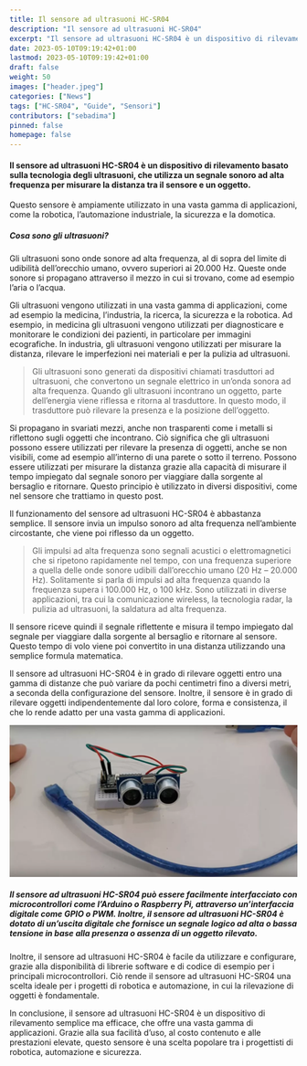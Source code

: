 ```yaml
---
title: Il sensore ad ultrasuoni HC-SR04
description: "Il sensore ad ultrasuoni HC-SR04"
excerpt: "Il sensore ad ultrasuoni HC-SR04 è un dispositivo di rilevamento basato sulla tecnologia degli ultrasuoni, che utilizza un segnale sonoro ad alta frequenza per misurare la distanza tra il sensore e un oggetto. Questo sensore è ampiamente utilizzato in una vasta gamma di applicazioni, come la robotica, l’automazione industriale, la sicurezza e la domotica...."
date: 2023-05-10T09:19:42+01:00
lastmod: 2023-05-10T09:19:42+01:00
draft: false
weight: 50
images: ["header.jpeg"]
categories: ["News"]
tags: ["HC-SR04", "Guide", "Sensori"]
contributors: ["sebadima"]
pinned: false
homepage: false
---
```


<style>
.x {
    transition:transform 0.60s ease;
}

.x:hover {
    -webkit-transform:scale(1.50); /* or some other value */
    transform:scale(1.50);
}
</style>

#### Il sensore ad ultrasuoni HC-SR04 è un dispositivo di rilevamento basato sulla tecnologia degli ultrasuoni, che utilizza un segnale sonoro ad alta frequenza per misurare la distanza tra il sensore e un oggetto. 

Questo sensore è ampiamente utilizzato in una vasta gamma di applicazioni, come la robotica, l’automazione industriale, la sicurezza e la domotica.

##### Cosa sono gli ultrasuoni?

Gli ultrasuoni sono onde sonore ad alta frequenza, al di sopra del limite di udibilità dell’orecchio umano, ovvero superiori ai 20.000 Hz. Queste onde sonore si propagano attraverso il mezzo in cui si trovano, come ad esempio l’aria o l’acqua.

Gli ultrasuoni vengono utilizzati in una vasta gamma di applicazioni, come ad esempio la medicina, l’industria, la ricerca, la sicurezza e la robotica. Ad esempio, in medicina gli ultrasuoni vengono utilizzati per diagnosticare e monitorare le condizioni dei pazienti, in particolare per immagini ecografiche. In industria, gli ultrasuoni vengono utilizzati per misurare la distanza, rilevare le imperfezioni nei materiali e per la pulizia ad ultrasuoni.


> Gli ultrasuoni sono generati da dispositivi chiamati trasduttori ad ultrasuoni, che convertono un segnale elettrico in un’onda sonora ad alta frequenza. Quando gli ultrasuoni incontrano un oggetto, parte dell’energia viene riflessa e ritorna al trasduttore. In questo modo, il trasduttore può rilevare la presenza e la posizione dell’oggetto.


Si propagano in svariati mezzi, anche non trasparenti come i metalli  si riflettono sugli oggetti che incontrano. Ciò significa che gli ultrasuoni possono essere utilizzati per rilevare la presenza di oggetti, anche se non visibili, come ad esempio all’interno di una parete o sotto il terreno. Possono essere utilizzati per misurare la distanza grazie alla capacità di misurare il tempo impiegato dal segnale sonoro per viaggiare dalla sorgente al bersaglio e ritornare. Questo principio è utilizzato in diversi dispositivi, come nel sensore che trattiamo in questo post.

Il funzionamento del sensore ad ultrasuoni HC-SR04 è abbastanza semplice. Il sensore invia un impulso sonoro ad alta frequenza nell’ambiente circostante, che viene poi riflesso da un oggetto.


> Gli impulsi ad alta frequenza sono segnali acustici o elettromagnetici che si ripetono rapidamente nel tempo, con una frequenza superiore a quella delle onde sonore udibili dall’orecchio umano (20 Hz – 20.000 Hz). Solitamente si parla di impulsi ad alta frequenza quando la frequenza supera i 100.000 Hz, o 100 kHz. Sono utilizzati in diverse applicazioni, tra cui la comunicazione wireless, la tecnologia radar, la pulizia ad ultrasuoni, la saldatura ad alta frequenza.


Il sensore riceve quindi il segnale riflettente e misura il tempo impiegato dal segnale per viaggiare dalla sorgente al bersaglio e ritornare al sensore. Questo tempo di volo viene poi convertito in una distanza utilizzando una semplice formula matematica.

Il sensore ad ultrasuoni HC-SR04 è in grado di rilevare oggetti entro una gamma di distanze che può variare da pochi centimetri fino a diversi metri, a seconda della configurazione del sensore. Inoltre, il sensore è in grado di rilevare oggetti indipendentemente dal loro colore, forma e consistenza, il che lo rende adatto per una vasta gamma di applicazioni.

<img src="images/sensore-ad-ultrasuoni-hc-sr04-img1.webp" alt="sensore ad ultrasuoni hc sr04 img1">

<br>

##### Il sensore ad ultrasuoni HC-SR04 può essere facilmente interfacciato con microcontrollori come l’Arduino o Raspberry Pi, attraverso un’interfaccia digitale come GPIO o PWM. Inoltre, il sensore ad ultrasuoni HC-SR04 è dotato di un’uscita digitale che fornisce un segnale logico ad alta o bassa tensione in base alla presenza o assenza di un oggetto rilevato.

Inoltre, il sensore ad ultrasuoni HC-SR04 è facile da utilizzare e configurare, grazie alla disponibilità di librerie software e di codice di esempio per i principali microcontrollori. Ciò rende il sensore ad ultrasuoni HC-SR04 una scelta ideale per i progetti di robotica e automazione, in cui la rilevazione di oggetti è fondamentale.

In conclusione, il sensore ad ultrasuoni HC-SR04 è un dispositivo di rilevamento semplice ma efficace, che offre una vasta gamma di applicazioni. Grazie alla sua facilità d’uso, al costo contenuto e alle prestazioni elevate, questo sensore è una scelta popolare tra i progettisti di robotica, automazione e sicurezza.

